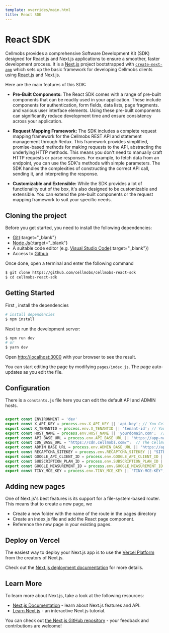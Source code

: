 ```yaml
---
template: overrides/main.html
title: React SDK
---
```


# React SDK

Cellmobs provides a comprehensive Software Development Kit (SDK) designed for React.js and Next.js applications to ensure a smoother, faster development process. 
It is a [Next.js](https://nextjs.org/) project bootstrapped with [`create-next-app`](https://github.com/vercel/next.js/tree/canary/packages/create-next-app) which sets up the basic framework for developing Cellmobs clients using [React.js](https://reactjs.org/) and Next.js. 

Here are the main features of this SDK:

- **Pre-Built Components:**
The React SDK comes with a range of pre-built components that can be readily used in your application. These include components for authentication, form fields, data lists, page fragments. and various user interface elements. Using these pre-built components can significantly reduce development time and ensure consistency across your application.

- **Request Mapping Framework:**
The SDK includes a complete request mapping framework for the Cellmobs REST API and statement management through Redux. This framework provides simplified, promise-based methods for making requests to the API, abstracting the underlying HTTP methods. This means you don't need to manually craft HTTP requests or parse responses. 
For example, to fetch data from an endpoint, you can use the SDK's methods with simple parameters. The SDK handles the complexities of constructing the correct API call, sending it, and interpreting the response. 

- **Customizable and Extensible:**
While the SDK provides a lot of functionality out of the box, it's also designed to be customizable and extensible. You can extend the pre-built components or the request mapping framework to suit your specific needs. 


## Cloning the project
Before you get started, you need to install the following dependencies:

- [Git](https://github.com/git-guides/install-git){:target="_blank"} 
- [Node Js](https://docs.npmjs.com/downloading-and-installing-node-js-and-npm){:target="_blank"} 
- A suitable code editor (e.g. [Visual Studio Code](https://code.visualstudio.com/download){:target="_blank"})
- Access to [Github](https://github.com/cellmobs/cellmobs-react-sdk)

Once done, open a terminal and enter the following command
```bash
$ git clone https://github.com/cellmobs/cellmobs-react-sdk
$ cd cellmobs-react-sdk
```

## Getting Started

First , install the dependencies
```bash
# install dependencies
$ npm install
```
Next to run the development server:

```bash
$ npm run dev
# or
$ yarn dev
```

Open [http://localhost:3000](http://localhost:3000) with your browser to see the result.

You can start editing the page by modifying `pages/index.js`. The page auto-updates as you edit the file.

## Configuration

There is a `constants.js` file here you can edit the default API and ADMIN hosts.

```javascript

export const ENVIRONMENT = 'dev'
export const X_API_KEY = process.env.X_API_KEY || 'api-key'; // You Cellmobs API Key
export const X_TENANTID = process.env.X_TENANTID || 'tenant-id'; // Your Cellmobs Tenant ID
export const HOST_NAME = process.env.HOST_NAME || 'yourdomain.com';  // Your Application host
export const API_BASE_URL = process.env.API_BASE_URL || "https://app-name.web.cellmobs.com/v1"; // Your Cellmobs API host if app-name was the name of your app. 
export const CDN_BASE_URL = "https://cdn.cellmobs.com/";  // The Cellmobs public CDN 
export const ADMIN_BASE_URL = process.env.ADMIN_BASE_URL || "https://app-name.console.cellmobs.com";  // Your Cellmobs App Console host
export const RECAPTCHA_SITEKEY = process.env.RECAPTCHA_SITEKEY || "SITEKEY"; // Your Google re-CAPTCHA site key
export const GOOGLE_API_CLIENT_ID = process.env.GOOGLE_API_CLIENT_ID || ""; // Your Google API Client ID for Google Sign-In support
export const SUBSCRIPTION_PLAN_ID = process.env.SUBSCRIPTION_PLAN_ID || "646cb7c828a2997484c645e2"; // The Cellmobs Subscription your app will use (Optional)
export const GOOGLE_MEASUREMENT_ID = process.env.GOOGLE_MEASUREMENT_ID || "MEASUREMENTID";  // Your Google Analytics Measurement ID
export const TINY_MCE_KEY = process.env.TINY_MCE_KEY || "TINY-MCE-KEY";  // Your TinyMCE key in case you want to support inline editing

```

## Adding new pages
One of Next.js's best features is its support for a file-system-based router. This means that to create a new page, we

- Create a new folder with the name of the route in the pages directory
- Create an index.js file and add the React page component.
- Reference the new page in your existing pages.


## Deploy on Vercel
The easiest way to deploy your Next.js app is to use the [Vercel Platform](https://vercel.com/import?utm_medium=default-template&filter=next.js&utm_source=create-next-app&utm_campaign=create-next-app-readme) from the creators of Next.js.

Check out the [Next.js deployment documentation](https://nextjs.org/docs/deployment) for more details.

## Learn More
To learn more about Next.js, take a look at the following resources:

- [Next.js Documentation](https://nextjs.org/docs) - learn about Next.js features and API.
- [Learn Next.js](https://nextjs.org/learn) - an interactive Next.js tutorial.

You can check out [the Next.js GitHub repository](https://github.com/vercel/next.js/) - your feedback and contributions are welcome!


<br><br>